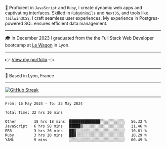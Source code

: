 📖 Proficient in `JavaScript` and `Ruby`, I create dynamic web apps and captivating interfaces. Skilled in `RubyOnRails` and `NextJS`, and tools like `TailwindCSS`, I craft seamless user experiences. My experience in Postgres-powered SQL ensures efficient data management.

***

🎓 In December 2023 I graduated from the the Full Stack Web Developer bootcamp at [Le Wagon](https://www.lewagon.com/) in Lyon.

***

👉 <a href="https://www.davidlau.dev/" target="_blank">View my portfolio</a> 👈

***

📍 Based in Lyon, France

***

[![GitHub Streak](https://streak-stats.demolab.com?user=kaimunlau&theme=github-dark&hide_border=true)](https://git.io/streak-stats)

***

<!--START_SECTION:waka-->

```txt
From: 16 May 2024 - To: 23 May 2024

Total Time: 32 hrs 30 mins

Other        18 hrs 18 mins  ██████████████░░░░░░░░░░░   56.32 %
JavaScript   6 hrs 58 mins   █████▒░░░░░░░░░░░░░░░░░░░   21.46 %
ERB          3 hrs 26 mins   ██▓░░░░░░░░░░░░░░░░░░░░░░   10.61 %
Ruby         3 hrs 20 mins   ██▓░░░░░░░░░░░░░░░░░░░░░░   10.29 %
YAML         9 mins          ░░░░░░░░░░░░░░░░░░░░░░░░░   00.49 %
```

<!--END_SECTION:waka-->
